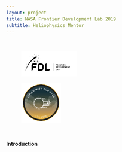 ```yaml
---
layout: project
title: NASA Frontier Development Lab 2019
subtitle: Heliophysics Mentor
---
```


<br>
<figure class="image">
  <img src="../assets/projects/2018_FDL/FDL_NewLogo2018NASA_LONG.png" alt="NASA FDL Logo" style="width: 35%"/>
</figure>
<figure class="image">
  <img src="../assets/projects/2019_FDL/Artboard+2+copy+2.png" alt="Space Weather Badge" style="width: 25%"/>
</figure>
<br>

**Introduction**
